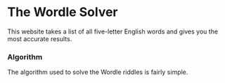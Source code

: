 # The Wordle Solver

This website takes a list of all five-letter English words and gives you the most accurate results.

### Algorithm

The algorithm used to solve the Wordle riddles is fairly simple.